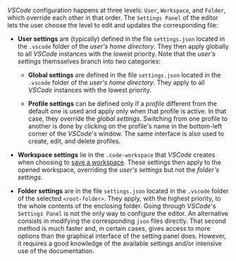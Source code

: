 <!-- markdownlint-disable  MD041 -->
*VSCode* configuration happens at three levels: `User`, `Workspace`, and `Folder`, which override each other in that order. The `Settings Panel` of the editor lets the user choose the level to edit and updates the corresponding file:

- **User settings** are (typically) defined in the file `settings.json` located in the `.vscode` folder of the *user's home directory*. They then apply globally to all *VSCode* instances with the lowest priority. Note that the *user's settings* themsselves branch into two categories:

  - **Global settings** are defined in the file `settings.json` located in the `.vscode` folder of the *user's home directory*. They apply to all *VSCode* instances with the lowest priority.

  - **Profile settings** can be defined only if a *profile* different from the default one is used and apply only when that profile is active. In that case, they override the *global settings*. Switching from one profile to another is done by clicking on the profile's name in the bottom-left corner of the *VSCode*'s window. The same interface is also used to create, edit, and delete profiles.

- **Workspace settings** lie in the `.code-workspace`  that *VSCode* creates when choosing to [save a workspace](https://code.visualstudio.com/docs/editor/workspaces). These settings then apply to the opened workspace, overriding the *user's settings* but not the *folder's settings*.

- **Folder settings** are in the file `settings.json` located in the `.vscode` folder of the selected `<root-folder>`. They apply, with the highest priority, to the whole contents of the enclosing folder. Going through *VSCode*'s `Settings Panel` is not the only way to configure the editor. An alternative consists in modifying the corresponding `json` files directly. That second method is much faster and, in certain cases, gives access to more options than the graphical interface of the setting panel does. However, it requires a good knowledge of the available settings and/or intensive use of the documentation.

<!-- markdownlint-enable MD041 -->
